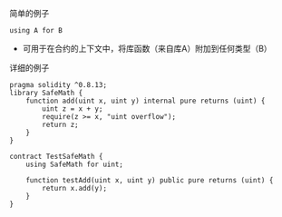 简单的例子

```
using A for B
```

- 可用于在合约的上下文中，将库函数（来自库A）附加到任何类型（B）

详细的例子

```
pragma solidity ^0.8.13;
library SafeMath {
    function add(uint x, uint y) internal pure returns (uint) {
        uint z = x + y;
        require(z >= x, "uint overflow");
        return z;
    }
}

contract TestSafeMath {
    using SafeMath for uint;

    function testAdd(uint x, uint y) public pure returns (uint) {
        return x.add(y);
    }
}
```

